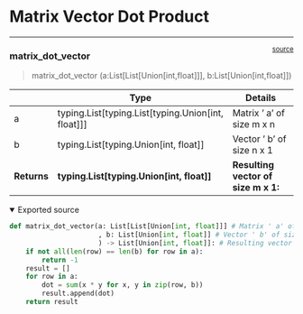 # Matrix Vector Dot Product


<!-- WARNING: THIS FILE WAS AUTOGENERATED! DO NOT EDIT! -->

------------------------------------------------------------------------

<a
href="https://github.com/teja00/BuildingBlocks/blob/main/BuildingBlocks/matrix_vector_dot_product.py#L12"
target="_blank" style="float:right; font-size:smaller">source</a>

### matrix_dot_vector

>  matrix_dot_vector (a:List[List[Union[int,float]]],
>                         b:List[Union[int,float]])

<table>
<colgroup>
<col style="width: 9%" />
<col style="width: 38%" />
<col style="width: 52%" />
</colgroup>
<thead>
<tr>
<th></th>
<th><strong>Type</strong></th>
<th><strong>Details</strong></th>
</tr>
</thead>
<tbody>
<tr>
<td>a</td>
<td>typing.List[typing.List[typing.Union[int, float]]]</td>
<td>Matrix ’ a’ of size m x n</td>
</tr>
<tr>
<td>b</td>
<td>typing.List[typing.Union[int, float]]</td>
<td>Vector ’ b’ of size n x 1</td>
</tr>
<tr>
<td><strong>Returns</strong></td>
<td><strong>typing.List[typing.Union[int, float]]</strong></td>
<td><strong>Resulting vector of size m x 1:</strong></td>
</tr>
</tbody>
</table>

<details open class="code-fold">
<summary>Exported source</summary>

``` python
def matrix_dot_vector(a: List[List[Union[int, float]]] # Matrix ' a' of size m x n
                      , b: List[Union[int, float]] # Vector ' b' of size n x 1
                      ) -> List[Union[int, float]]: # Resulting vector of size m x 1:
    if not all(len(row) == len(b) for row in a):
        return -1
    result = []
    for row in a:
        dot = sum(x * y for x, y in zip(row, b))
        result.append(dot)
    return result
```

</details>
